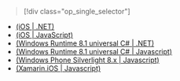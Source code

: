 > [!div class="op_single_selector"]
- [(iOS | .NET)](../articles/mobile-services/mobile-services-dotnet-backend-ios-get-started-push.md)
- [(iOS | JavaScript)](../articles/mobile-services/mobile-services-javascript-backend-ios-get-started-push.md)
- [(Windows Runtime 8.1 universal C# | .NET)](../articles/mobile-services/mobile-services-dotnet-backend-windows-universal-dotnet-get-started-push.md)
- [(Windows Runtime 8.1 universal C# | Javascript)](../articles/mobile-services/mobile-services-javascript-backend-windows-universal-dotnet-get-started-push.md)
- [(Windows Phone Silverlight 8.x | Javascript)](../articles/mobile-services/mobile-services-javascript-backend-windows-phone-get-started-push.md)
- [(Xamarin.iOS | Javascript)](../articles/mobile-services/partner-xamarin-mobile-services-ios-get-started-push.md)

<!---HONumber=82-->